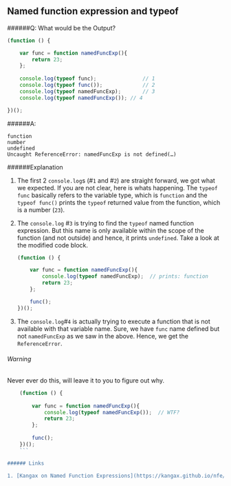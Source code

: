 ## Named function expression and typeof 

######Q: What would be the Output?
```js
(function () {

	var func = function namedFuncExp(){ 
		return 23; 
	};
    
	console.log(typeof func);				// 1
	console.log(typeof func());				// 2
	console.log(typeof namedFuncExp);		// 3
	console.log(typeof namedFuncExp());	// 4

})();
```
######A:

```
function
number 
undefined 
Uncaught ReferenceError: namedFuncExp is not defined(…)
```
######Explanation

1. The first 2 `console.log`s (#`1` and #`2`) are straight forward, we got what we expected. If you are not clear, here is whats happening. The `typeof func` basically refers to the variable type, which is `function` and the `typeof func()` prints the `typeof` returned value from the function, which is a number (`23`). 

2. The `console.log` #`3` is trying to find the `typeof` named function expression. But this name is only available within the scope of the function (and not outside) and hence, it prints `undefined`. Take a look at the modified code block.


	```js
	(function () {
	
		var func = function namedFuncExp(){ 
	    	console.log(typeof namedFuncExp);  // prints: function
			return 23; 
		};
	
		func();
	})();
	```

3. The `console.log`#`4` is actually trying to execute a function that is not available with that variable name. Sure, we have `func` name defined but not `namedFuncExp` as we saw in the above. Hence, we get the `ReferenceError`.

###### Warning

Never ever do this, will leave it to you to figure out why.

```js	
	(function () {
	
		var func = function namedFuncExp(){ 
	    	console.log(typeof namedFuncExp());  // WTF?
			return 23; 
		};
	
		func();
	})();
	```

###### Links

1. [Kangax on Named Function Expressions](https://kangax.github.io/nfe/)